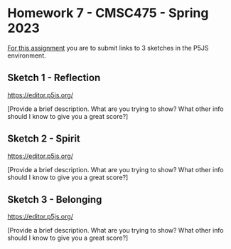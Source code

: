 # Homework 7 - CMSC475 - Spring 2023

[For this assignment](https://lowkeylabs.github.io/cmsc475-202320-materials/homework7.html) you are to submit links to 3 sketches in the P5JS environment.


## Sketch 1 - Reflection

<https://editor.p5js.org/>

[Provide a brief description. What are you trying to show? What other info should I know to give you a great score?]

## Sketch 2 - Spirit

<https://editor.p5js.org/>

[Provide a brief description. What are you trying to show? What other info should I know to give you a great score?]

## Sketch 3 - Belonging

<https://editor.p5js.org/>

[Provide a brief description. What are you trying to show? What other info should I know to give you a great score?]


